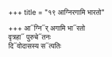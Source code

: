 +++
title = "१९ आग्निरगामि भारतो"

+++
आ᳓ग्नि᳓र् अगामि भा᳓रतो  
वृत्रहा᳓ पुरुचे᳓तनः  
दि᳓वोदासस्य स᳓त्पतिः